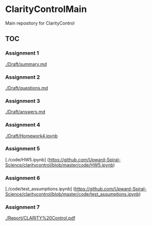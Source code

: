 # ClarityControlMain
Main repository for ClarityControl

## TOC

### Assignment 1

[./Draft/summary.md](https://github.com/Upward-Spiral-Science/claritycontrol/blob/master/Draft/summary.md)

### Assignment 2

[./Draft/questions.md](https://github.com/Upward-Spiral-Science/claritycontrol/blob/master/Draft/questions.md)

### Assignment 3

[./Draft/answers.md](https://github.com/Upward-Spiral-Science/claritycontrol/blob/master/Draft/answers.md)

### Assignment 4

[./Draft/Homework4.ipynb](https://github.com/Upward-Spiral-Science/claritycontrol/blob/master/Draft/Homework4.ipynb)

### Assignment 5

[./code/HW5.ipynb] (https://github.com/Upward-Spiral-Science/claritycontrol/blob/master/code/HW5.ipynb)

### Assignment 6

[./code/test_assumptions.ipynb] (https://github.com/Upward-Spiral-Science/claritycontrol/blob/master/code/test_assumptions.ipynb)

### Assignment 7

[./Report/CLARITY%20Control.pdf](https://github.com/Upward-Spiral-Science/claritycontrol/blob/master/Report/CLARITY%20Control.pdf)
